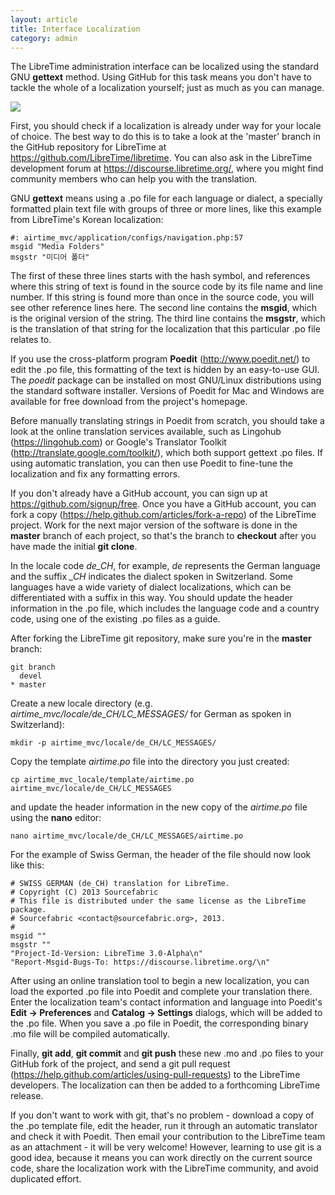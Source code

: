 ```yaml
---
layout: article
title: Interface Localization
category: admin
---
```


The LibreTime administration interface can be localized using the standard GNU **gettext** method. Using GitHub for this task means you don't have to tackle the whole of a localization yourself; just as much as you can manage.

![](img/Screenshot464-Korean_stream_setting.png)

First, you should check if a localization is already under way for your locale of choice. The best way to do this is to take a look at the 'master' branch in the GitHub repository for LibreTime at <https://github.com/LibreTime/libretime>. You can also ask in the LibreTime development forum at <https://discourse.libretime.org/>, where you might find community members who can help you with the translation.

GNU **gettext** means using a .po file for each language or dialect, a specially formatted plain text file with groups of three or more lines, like this example from LibreTime's Korean localization:

    #: airtime_mvc/application/configs/navigation.php:57
    msgid "Media Folders"
    msgstr "미디어 폴더"

The first of these three lines starts with the hash symbol, and references where this string of text is found in the source code by its file name and line number. If this string is found more than once in the source code, you will see other reference lines here. The second line contains the **msgid**, which is the original version of the string. The third line contains the **msgstr**, which is the translation of that string for the localization that this particular .po file relates to.

If you use the cross-platform program **Poedit** (<http://www.poedit.net/>) to edit the .po file, this formatting of the text is hidden by an easy-to-use GUI. The *poedit* package can be installed on most GNU/Linux distributions using the standard software installer. Versions of Poedit for Mac and Windows are available for free download from the project's homepage.

Before manually translating strings in Poedit from scratch, you should take a look at the online translation services available, such as Lingohub (<https://lingohub.com>) or Google's Translator Toolkit (<http://translate.google.com/toolkit/>), which both support gettext .po files. If using automatic translation, you can then use Poedit to fine-tune the localization and fix any formatting errors.

If you don't already have a GitHub account, you can sign up at <https://github.com/signup/free>. Once you have a GitHub account, you can fork a copy (<https://help.github.com/articles/fork-a-repo>) of the LibreTime project. Work for the next major version of the software is done in the **master** branch of each project, so that's the branch to **checkout** after you have made the initial **git clone**.

In the locale code *de\_CH*, for example, *de* represents the German language and the suffix *\_CH* indicates the dialect spoken in Switzerland. Some languages have a wide variety of dialect localizations, which can be differentiated with a suffix in this way. You should update the header information in the .po file, which includes the language code and a country code, using one of the existing .po files as a guide.

After forking the LibreTime git repository, make sure you're in the **master** branch:

    git branch
      devel
    * master

Create a new locale directory (e.g. *airtime\_mvc/locale/de\_CH/LC\_MESSAGES/* for German as spoken in Switzerland):

    mkdir -p airtime_mvc/locale/de_CH/LC_MESSAGES/

Copy the template *airtime.po* file into the directory you just created:

    cp airtime_mvc_locale/template/airtime.po airtime_mvc/locale/de_CH/LC_MESSAGES

and update the header information in the new copy of the *airtime.po* file using the **nano** editor:

    nano airtime_mvc/locale/de_CH/LC_MESSAGES/airtime.po

For the example of Swiss German, the header of the file should now look like this:

    # SWISS GERMAN (de_CH) translation for LibreTime.
    # Copyright (C) 2013 Sourcefabric
    # This file is distributed under the same license as the LibreTime package.
    # Sourcefabric <contact@sourcefabric.org>, 2013.
    #
    msgid ""
    msgstr ""
    "Project-Id-Version: LibreTime 3.0-Alpha\n"
    "Report-Msgid-Bugs-To: https://discourse.libretime.org/\n"

After using an online translation tool to begin a new localization, you can load the exported .po file into Poedit and complete your translation there. Enter the localization team's contact information and language into Poedit's **Edit -&gt; Preferences** and **Catalog -&gt; Settings** dialogs, which will be added to the .po file. When you save a .po file in Poedit, the corresponding binary .mo file will be compiled automatically.

Finally, **git add**, **git commit** and **git push** these new .mo and .po files to your GitHub fork of the project, and send a git pull request (<https://help.github.com/articles/using-pull-requests>) to the LibreTime developers. The localization can then be added to a forthcoming LibreTime release.

If you don't want to work with git, that's no problem - download a copy of the .po template file, edit the header, run it through an automatic translator and check it with Poedit. Then email your contribution to the LibreTime team as an attachment - it will be very welcome! However, learning to use git is a good idea, because it means you can work directly on the current source code, share the localization work with the LibreTime community, and avoid duplicated effort.
